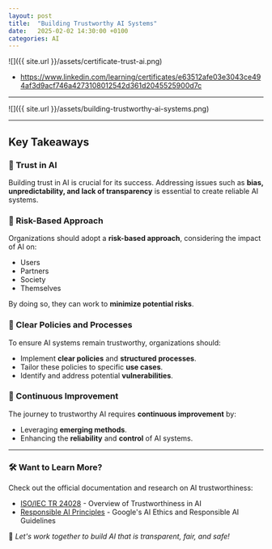 ```yaml
---
layout: post
title:  "Building Trustworthy AI Systems"
date:   2025-02-02 14:30:00 +0100
categories: AI 
---
```



![]({{ site.url }}/assets/certificate-trust-ai.png)

- https://www.linkedin.com/learning/certificates/e63512afe03e3043ce494af3d9acf746a4273108012542d361d2045525900d7c



--- 

![]({{ site.url }}/assets/building-trustworthy-ai-systems.png)

--- 


## Key Takeaways

### 🔹 Trust in AI
Building trust in AI is crucial for its success. Addressing issues such as **bias, unpredictability, and lack of transparency** is essential to create reliable AI systems.

### 🔹 Risk-Based Approach
Organizations should adopt a **risk-based approach**, considering the impact of AI on:
- Users
- Partners
- Society
- Themselves

By doing so, they can work to **minimize potential risks**.

### 🔹 Clear Policies and Processes
To ensure AI systems remain trustworthy, organizations should:
- Implement **clear policies** and **structured processes**.
- Tailor these policies to specific **use cases**.
- Identify and address potential **vulnerabilities**.

### 🔹 Continuous Improvement
The journey to trustworthy AI requires **continuous improvement** by:
- Leveraging **emerging methods**.
- Enhancing the **reliability** and **control** of AI systems.

---

### 🛠 Want to Learn More?
Check out the official documentation and research on AI trustworthiness:
- [ISO/IEC TR 24028](https://www.iso.org/standard/77608.html) - Overview of Trustworthiness in AI
- [Responsible AI Principles](https://ai.google/responsibility/principles/) - Google's AI Ethics and Responsible AI Guidelines

📌 _Let's work together to build AI that is transparent, fair, and safe!_
